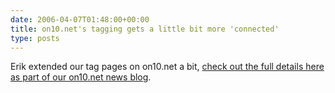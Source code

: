 ```yaml
---
date: 2006-04-07T01:48:00+00:00
title: on10.net's tagging gets a little bit more 'connected'
type: posts
---
```

Erik extended our tag pages on on10.net a bit, [check out the full details here as part of our on10.net news blog](http://on10.net/Blogs/News/2013/).

